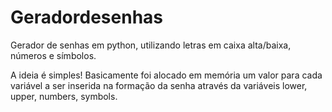 # Geradordesenhas
Gerador de senhas em python, utilizando letras em caixa alta/baixa, números e símbolos.

A ideia é simples! Basicamente foi alocado em memória um valor para cada variável a ser inserida na formação da senha através da variáveis lower, upper, numbers, symbols. 
